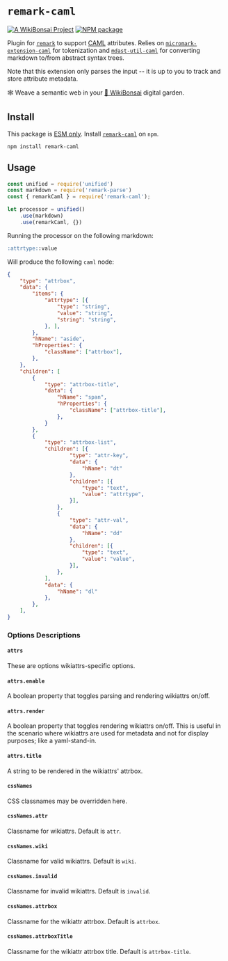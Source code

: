 # `remark-caml`

[![A WikiBonsai Project](https://img.shields.io/badge/%F0%9F%8E%8B-A%20WikiBonsai%20Project-brightgreen)](https://github.com/wikibonsai/wikibonsai)
[![NPM package](https://img.shields.io/npm/v/remark-caml)](https://npmjs.org/package/remark-caml)

Plugin for [`remark`](https://github.com/remarkjs/remark) to support [CAML](https://github.com/wikibonsai/caml) attributes.  Relies on [`micromark-extension-caml`](https://github.com/wikibonsai/remark-caml/tree/master/micromark-extension-caml) for tokenization and [`mdast-util-caml`](https://github.com/wikibonsai/remark-caml/tree/master/mdast-util-caml) for converting markdown to/from abstract syntax trees.

Note that this extension only parses the input -- it is up to you to track and store attribute metadata.

🕸 Weave a semantic web in your [🎋 WikiBonsai](https://github.com/wikibonsai/wikibonsai) digital garden.

## Install

This package is [ESM only](https://gist.github.com/sindresorhus/a39789f98801d908bbc7ff3ecc99d99c). Install [`remark-caml`]() on `npm`.

```
npm install remark-caml
```

## Usage

```javascript
const unified = require('unified')
const markdown = require('remark-parse')
const { remarkCaml } = require('remark-caml');

let processor = unified()
    .use(markdown)
    .use(remarkCaml, {})
```

Running the processor on the following markdown:

```markdown
:attrtype::value
```

Will produce the following `caml` node:

```json
{
	"type": "attrbox",
	"data": {
		"items": {
			"attrtype": [{
				"type": "string",
				"value": "string",
				"string": "string",
			}, ],
		},
		"hName": "aside",
		"hProperties": {
			"className": ["attrbox"],
		},
	},
	"children": [
		{
			"type": "attrbox-title",
			"data": {
				"hName": "span",
				"hProperties": {
					"className": ["attrbox-title"],
				},
			}
		},
		{
			"type": "attrbox-list",
			"children": [{
					"type": "attr-key",
					"data": {
						"hName": "dt"
					},
					"children": [{
						"type": "text",
						"value": "attrtype",
					}],
				},
				{
					"type": "attr-val",
					"data": {
						"hName": "dd"
					},
					"children": [{
						"type": "text",
						"value": "value",
					}],
				},
			],
			"data": {
				"hName": "dl"
			},
		},
	],
}
```

### Options Descriptions

#### `attrs`

These are options wikiattrs-specific options.

#### `attrs.enable`

A boolean property that toggles parsing and rendering wikiattrs on/off.

#### `attrs.render`

A boolean property that toggles rendering wikiattrs on/off. This is useful in the scenario where wikiattrs are used for metadata and not for display purposes; like a yaml-stand-in.

#### `attrs.title`

A string to be rendered in the wikiattrs' attrbox.

#### `cssNames`

CSS classnames may be overridden here.

#### `cssNames.attr`

Classname for wikiattrs. Default is `attr`.

#### `cssNames.wiki`

Classname for valid wikiattrs. Default is `wiki`.

#### `cssNames.invalid`

Classname for invalid wikiattrs. Default is `invalid`.

#### `cssNames.attrbox`

Classname for the wikiattr attrbox. Default is `attrbox`.

#### `cssNames.attrboxTitle`

Classname for the wikiattr attrbox title. Default is `attrbox-title`.
